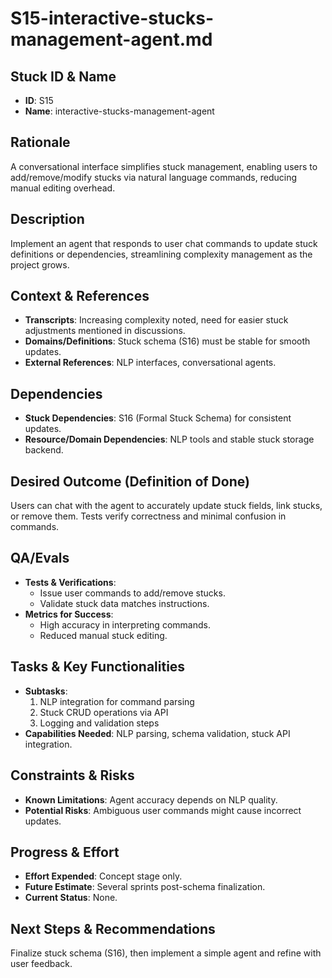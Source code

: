 # S15-interactive-stucks-management-agent.md

## Stuck ID & Name

- **ID**: S15
- **Name**: interactive-stucks-management-agent

## Rationale

A conversational interface simplifies stuck management, enabling users to
add/remove/modify stucks via natural language commands, reducing manual editing
overhead.

## Description

Implement an agent that responds to user chat commands to update stuck
definitions or dependencies, streamlining complexity management as the project
grows.

## Context & References

- **Transcripts**: Increasing complexity noted, need for easier stuck
  adjustments mentioned in discussions.
- **Domains/Definitions**: Stuck schema (S16) must be stable for smooth updates.
- **External References**: NLP interfaces, conversational agents.

## Dependencies

- **Stuck Dependencies**: S16 (Formal Stuck Schema) for consistent updates.
- **Resource/Domain Dependencies**: NLP tools and stable stuck storage backend.

## Desired Outcome (Definition of Done)

Users can chat with the agent to accurately update stuck fields, link stucks, or
remove them. Tests verify correctness and minimal confusion in commands.

## QA/Evals

- **Tests & Verifications**:
  - Issue user commands to add/remove stucks.
  - Validate stuck data matches instructions.
- **Metrics for Success**:
  - High accuracy in interpreting commands.
  - Reduced manual stuck editing.

## Tasks & Key Functionalities

- **Subtasks**:
  1. NLP integration for command parsing
  2. Stuck CRUD operations via API
  3. Logging and validation steps
- **Capabilities Needed**: NLP parsing, schema validation, stuck API
  integration.

## Constraints & Risks

- **Known Limitations**: Agent accuracy depends on NLP quality.
- **Potential Risks**: Ambiguous user commands might cause incorrect updates.

## Progress & Effort

- **Effort Expended**: Concept stage only.
- **Future Estimate**: Several sprints post-schema finalization.
- **Current Status**: None.

## Next Steps & Recommendations

Finalize stuck schema (S16), then implement a simple agent and refine with user
feedback.
